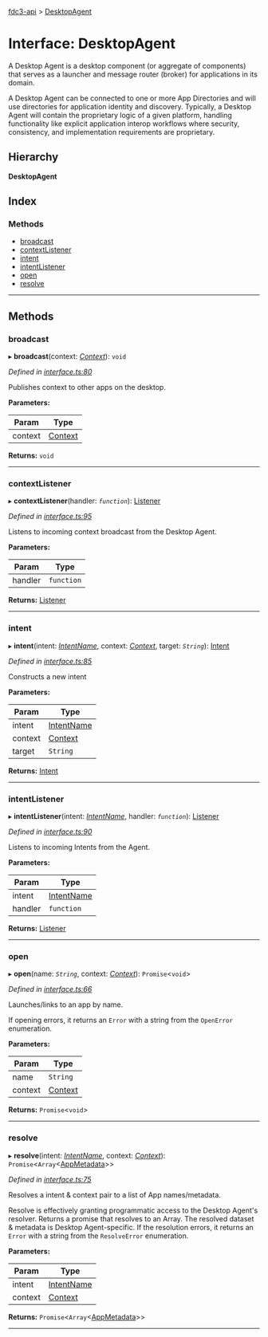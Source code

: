 [fdc3-api](../README.md) > [DesktopAgent](../interfaces/desktopagent.md)

# Interface: DesktopAgent

A Desktop Agent is a desktop component (or aggregate of components) that serves as a launcher and message router (broker) for applications in its domain.

A Desktop Agent can be connected to one or more App Directories and will use directories for application identity and discovery. Typically, a Desktop Agent will contain the proprietary logic of a given platform, handling functionality like explicit application interop workflows where security, consistency, and implementation requirements are proprietary.

## Hierarchy

**DesktopAgent**

## Index

### Methods

* [broadcast](desktopagent.md#broadcast)
* [contextListener](desktopagent.md#contextlistener)
* [intent](desktopagent.md#intent)
* [intentListener](desktopagent.md#intentlistener)
* [open](desktopagent.md#open)
* [resolve](desktopagent.md#resolve)

---

## Methods

<a id="broadcast"></a>

###  broadcast

▸ **broadcast**(context: *[Context](../#context)*): `void`

*Defined in [interface.ts:80](../../src/interface.ts#L80)*

Publishes context to other apps on the desktop.

**Parameters:**

| Param | Type |
| ------ | ------ |
| context | [Context](../#context) |

**Returns:** `void`

___
<a id="contextlistener"></a>

###  contextListener

▸ **contextListener**(handler: *`function`*): [Listener](listener.md)

*Defined in [interface.ts:95](../../src/interface.ts#L95)*

Listens to incoming context broadcast from the Desktop Agent.

**Parameters:**

| Param | Type |
| ------ | ------ |
| handler | `function` |

**Returns:** [Listener](listener.md)

___
<a id="intent"></a>

###  intent

▸ **intent**(intent: *[IntentName](../#intentname)*, context: *[Context](../#context)*, target: *`String`*): [Intent](intent.md)

*Defined in [interface.ts:85](../../src/interface.ts#L85)*

Constructs a new intent

**Parameters:**

| Param | Type |
| ------ | ------ |
| intent | [IntentName](../#intentname) |
| context | [Context](../#context) |
| target | `String` |

**Returns:** [Intent](intent.md)

___
<a id="intentlistener"></a>

###  intentListener

▸ **intentListener**(intent: *[IntentName](../#intentname)*, handler: *`function`*): [Listener](listener.md)

*Defined in [interface.ts:90](../../src/interface.ts#L90)*

Listens to incoming Intents from the Agent.

**Parameters:**

| Param | Type |
| ------ | ------ |
| intent | [IntentName](../#intentname) |
| handler | `function` |

**Returns:** [Listener](listener.md)

___
<a id="open"></a>

###  open

▸ **open**(name: *`String`*, context: *[Context](../#context)*): `Promise`<`void`>

*Defined in [interface.ts:66](../../src/interface.ts#L66)*

Launches/links to an app by name.

If opening errors, it returns an `Error` with a string from the `OpenError` enumeration.

**Parameters:**

| Param | Type |
| ------ | ------ |
| name | `String` |
| context | [Context](../#context) |

**Returns:** `Promise`<`void`>

___
<a id="resolve"></a>

###  resolve

▸ **resolve**(intent: *[IntentName](../#intentname)*, context: *[Context](../#context)*): `Promise`<`Array`<[AppMetadata](appmetadata.md)>>

*Defined in [interface.ts:75](../../src/interface.ts#L75)*

Resolves a intent & context pair to a list of App names/metadata.

Resolve is effectively granting programmatic access to the Desktop Agent's resolver. Returns a promise that resolves to an Array. The resolved dataset & metadata is Desktop Agent-specific. If the resolution errors, it returns an `Error` with a string from the `ResolveError` enumeration.

**Parameters:**

| Param | Type |
| ------ | ------ |
| intent | [IntentName](../#intentname) |
| context | [Context](../#context) |

**Returns:** `Promise`<`Array`<[AppMetadata](appmetadata.md)>>

___

